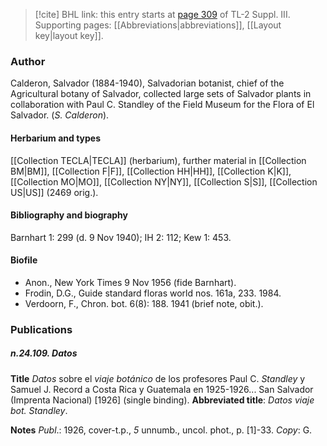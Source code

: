 > [!cite] BHL link: this entry starts at [page 309](https://www.biodiversitylibrary.org/item/103861#page/319/mode/1up) of TL-2 Suppl. III.
> Supporting pages: [[Abbreviations|abbreviations]], [[Layout key|layout key]].

### Author

Calderon, Salvador (1884-1940), Salvadorian botanist, chief of the Agricultural botany of Salvador, collected large sets of Salvador plants in collaboration with Paul C. Standley of the Field Museum for the Flora of El Salvador. (*S. Calderon*).

#### Herbarium and types

[[Collection TECLA|TECLA]] (herbarium), further material in [[Collection BM|BM]], [[Collection F|F]], [[Collection HH|HH]], [[Collection K|K]], [[Collection MO|MO]], [[Collection NY|NY]], [[Collection S|S]], [[Collection US|US]] (2469 orig.).

#### Bibliography and biography

Barnhart 1: 299 (d. 9 Nov 1940); IH 2: 112; Kew 1: 453.

#### Biofile

- Anon., New York Times 9 Nov 1956 (fide Barnhart).
- Frodin, D.G., Guide standard floras world nos. 161a, 233. 1984.
- Verdoorn, F., Chron. bot. 6(8): 188. 1941 (brief note, obit.).

### Publications

##### n.24.109. Datos

**Title**
*Datos* sobre el *viaje botánico* de los profesores Paul C. *Standley* y Samuel J. Record a Costa Rica y Guatemala en 1925-1926... San Salvador (Imprenta Nacional) \[1926\] (single binding).
**Abbreviated title**: *Datos viaje bot. Standley*.

**Notes**
*Publ*.: 1926, cover-t.p., *5* unnumb., uncol. phot., p. \[1\]-33. *Copy*: G.


